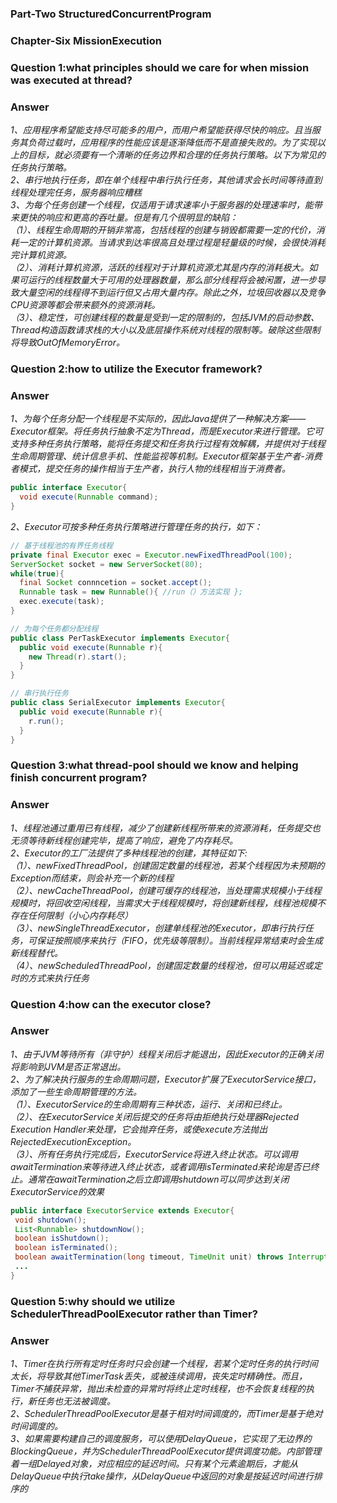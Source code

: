 ### Part-Two StructuredConcurrentProgram
### Chapter-Six MissionExecution
### Question 1:what principles should we care for when mission was executed at thread?
### Answer
*1、应用程序希望能支持尽可能多的用户，而用户希望能获得尽快的响应。且当服务其负荷过载时，应用程序的性能应该是逐渐降低而不是直接失败的。为了实现以上的目标，就必须要有一个清晰的任务边界和合理的任务执行策略。以下为常见的任务执行策略。*<br>
*2、串行地执行任务，即在单个线程中串行执行任务，其他请求会长时间等待直到线程处理完任务，服务器响应糟糕*<br>
*3、为每个任务创建一个线程，仅适用于请求速率小于服务器的处理速率时，能带来更快的响应和更高的吞吐量。但是有几个很明显的缺陷：*<br>
  *（1）、线程生命周期的开销非常高，包括线程的创建与销毁都需要一定的代价，消耗一定的计算机资源。当请求到达率很高且处理过程是轻量级的时候，会很快消耗完计算机资源。*<br>
  *（2）、消耗计算机资源，活跃的线程对于计算机资源尤其是内存的消耗极大。如果可运行的线程数量大于可用的处理器数量，那么部分线程将会被闲置，进一步导致大量空闲的线程得不到运行但又占用大量内存。除此之外，垃圾回收器以及竞争CPU资源等都会带来额外的资源消耗。*<br>
  *（3）、稳定性，可创建线程的数量是受到一定的限制的，包括JVM的启动参数、Thread构造函数请求栈的大小以及底层操作系统对线程的限制等。破除这些限制将导致OutOfMemoryError。*
  
### Question 2:how to utilize the Executor framework?
### Answer
*1、为每个任务分配一个线程是不实际的，因此Java提供了一种解决方案——Executor框架。将任务执行抽象不定为Thread，而是Executor来进行管理。它可支持多种任务执行策略，能将任务提交和任务执行过程有效解耦，并提供对于线程生命周期管理、统计信息手机、性能监视等机制。Executor框架基于生产者-消费者模式，提交任务的操作相当于生产者，执行人物的线程相当于消费者。*
```java
public interface Executor{
  void execute(Runnable command);
}
```
*2、Executor可按多种任务执行策略进行管理任务的执行，如下：*<br>
```java
// 基于线程池的有界任务线程
private final Executor exec = Executor.newFixedThreadPool(100);
ServerSocket socket = new ServerSocket(80);
while(true){
  final Socket connncetion = socket.accept();
  Runnable task = new Runnable(){ //run（）方法实现 };
  exec.execute(task);
}

// 为每个任务都分配线程
public class PerTaskExecutor implements Executor{
  public void execute(Runnable r){
    new Thread(r).start();
  }
}

// 串行执行任务
public class SerialExecutor implements Executor{
  public void execute(Runnable r){
    r.run();
  }
}
```

### Question 3:what thread-pool should we know and helping finish concurrent program?
### Answer
*1、线程池通过重用已有线程，减少了创建新线程所带来的资源消耗，任务提交也无须等待新线程创建完毕，提高了响应，避免了内存耗尽。*<br>
*2、Executor的工厂法提供了多种线程池的创建，其特征如下:*<br>
  *（1）、newFixedThreadPool，创建固定数量的线程池，若某个线程因为未预期的Exception而结束，则会补充一个新的线程*<br>
  *（2）、newCacheThreadPool，创建可缓存的线程池，当处理需求规模小于线程规模时，将回收空闲线程，当需求大于线程规模时，将创建新线程，线程池规模不存在任何限制（小心内存耗尽）*<br>
  *（3）、newSingleThreadExecutor，创建单线程池的Executor，即串行执行任务，可保证按照顺序来执行（FIFO，优先级等限制）。当前线程异常结束时会生成新线程替代。*<br>
  *（4）、newScheduledThreadPool，创建固定数量的线程池，但可以用延迟或定时的方式来执行任务*<br>
 
### Question 4:how can the executor close?
### Answer
*1、由于JVM等待所有（非守护）线程关闭后才能退出，因此Executor的正确关闭将影响到JVM是否正常退出。*<br>
*2、为了解决执行服务的生命周期问题，Executor扩展了ExecutorService接口，添加了一些生命周期管理的方法。*<br>
 *（1）、ExecutorService的生命周期有三种状态，运行、关闭和已终止。*<br>
 *（2）、在ExecutorService关闭后提交的任务将由拒绝执行处理器Rejected Execution Handler来处理，它会抛弃任务，或使execute方法抛出RejectedExecutionException。*<br>
 *（3）、所有任务执行完成后，ExecutorService将进入终止状态。可以调用awaitTermination来等待进入终止状态，或者调用isTerminated来轮询是否已终止。通常在awaitTermination之后立即调用shutdown可以同步达到关闭ExecutorService的效果*
```java
public interface ExecutorService extends Executor{
 void shutdown();
 List<Runnable> shutdownNow();
 boolean isShutdown();
 boolean isTerminated();
 boolean awaitTermination(long timeout, TimeUnit unit) throws InterruptedException;
 ...
}
```

### Question 5:why should we utilize SchedulerThreadPoolExecutor rather than Timer?
### Answer
*1、Timer在执行所有定时任务时只会创建一个线程，若某个定时任务的执行时间太长，将导致其他TimerTask丢失，或被连续调用，丧失定时精确性。而且，Timer不捕获异常，抛出未检查的异常时将终止定时线程，也不会恢复线程的执行，新任务也无法被调度。*<br>
*2、SchedulerThreadPoolExecutor是基于相对时间调度的，而Timer是基于绝对时间调度的。*<br>
*3、如果需要构建自己的调度服务，可以使用DelayQueue，它实现了无边界的BlockingQueue，并为SchedulerThreadPoolExecutor提供调度功能。内部管理着一组Delayed对象，对应相应的延迟时间。只有某个元素逾期后，才能从DelayQueue中执行take操作，从DelayQueue中返回的对象是按延迟时间进行排序的*
